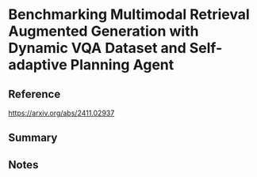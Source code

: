 # Benchmarking Multimodal Retrieval Augmented Generation with Dynamic VQA Dataset and Self-adaptive Planning Agent
## Reference

https://arxiv.org/abs/2411.02937

## Summary

## Notes
